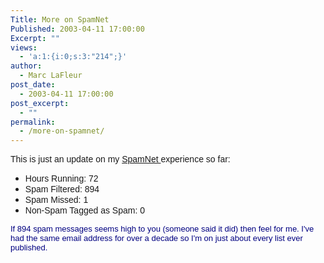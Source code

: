 ```yaml
---
Title: More on SpamNet
Published: 2003-04-11 17:00:00
Excerpt: ""
views:
  - 'a:1:{i:0;s:3:"214";}'
author:
  - Marc LaFleur
post_date:
  - 2003-04-11 17:00:00
post_excerpt:
  - ""
permalink:
  - /more-on-spamnet/
---
```

<p><font face=Arial>This is just an&nbsp;update on my </font><a href="http://dotnetweblogs.com/MLafleur/posts/5353.aspx"><font face=Arial>SpamNet </font></a><font face=Arial>experience so far:</font></p>
<ul>
<li><font face=Arial>Hours Running: 72</font></li>
<li><font face=Arial>Spam Filtered: 894</font></li>
<li><font face=Arial>Spam Missed: 1</font></li>
<li><font face=Arial>Non-Spam Tagged as Spam: 0</font></li></ul>
<p><font face=Arial color=navy size=2>If 894 spam messages seems high to you (someone said it did) then feel for me. I've had the same email address for over a decade so I'm on just about every list ever published. </font></p>